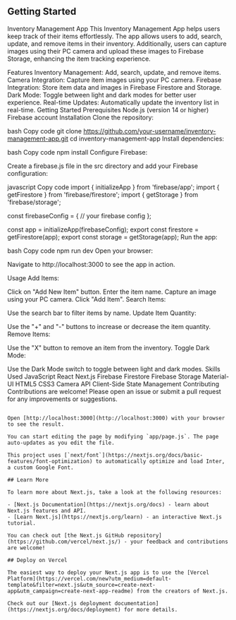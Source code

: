 ## Getting Started

Inventory Management App
This Inventory Management App helps users keep track of their items effortlessly. The app allows users to add, search, update, and remove items in their inventory. Additionally, users can capture images using their PC camera and upload these images to Firebase Storage, enhancing the item tracking experience.

Features
Inventory Management: Add, search, update, and remove items.
Camera Integration: Capture item images using your PC camera.
Firebase Integration: Store item data and images in Firebase Firestore and Storage.
Dark Mode: Toggle between light and dark modes for better user experience.
Real-time Updates: Automatically update the inventory list in real-time.
Getting Started
Prerequisites
Node.js (version 14 or higher)
Firebase account
Installation
Clone the repository:

bash
Copy code
git clone https://github.com/your-username/inventory-management-app.git
cd inventory-management-app
Install dependencies:

bash
Copy code
npm install
Configure Firebase:

Create a firebase.js file in the src directory and add your Firebase configuration:

javascript
Copy code
import { initializeApp } from 'firebase/app';
import { getFirestore } from 'firebase/firestore';
import { getStorage } from 'firebase/storage';

const firebaseConfig = {
  // your firebase config
};

const app = initializeApp(firebaseConfig);
export const firestore = getFirestore(app);
export const storage = getStorage(app);
Run the app:

bash
Copy code
npm run dev
Open your browser:

Navigate to http://localhost:3000 to see the app in action.

Usage
Add Items:

Click on "Add New Item" button.
Enter the item name.
Capture an image using your PC camera.
Click "Add Item".
Search Items:

Use the search bar to filter items by name.
Update Item Quantity:

Use the "+" and "-" buttons to increase or decrease the item quantity.
Remove Items:

Use the "X" button to remove an item from the inventory.
Toggle Dark Mode:

Use the Dark Mode switch to toggle between light and dark modes.
Skills Used
JavaScript
React
Next.js
Firebase Firestore
Firebase Storage
Material-UI
HTML5
CSS3
Camera API
Client-Side State Management
Contributing
Contributions are welcome! Please open an issue or submit a pull request for any improvements or suggestions.


```

Open [http://localhost:3000](http://localhost:3000) with your browser to see the result.

You can start editing the page by modifying `app/page.js`. The page auto-updates as you edit the file.

This project uses [`next/font`](https://nextjs.org/docs/basic-features/font-optimization) to automatically optimize and load Inter, a custom Google Font.

## Learn More

To learn more about Next.js, take a look at the following resources:

- [Next.js Documentation](https://nextjs.org/docs) - learn about Next.js features and API.
- [Learn Next.js](https://nextjs.org/learn) - an interactive Next.js tutorial.

You can check out [the Next.js GitHub repository](https://github.com/vercel/next.js/) - your feedback and contributions are welcome!

## Deploy on Vercel

The easiest way to deploy your Next.js app is to use the [Vercel Platform](https://vercel.com/new?utm_medium=default-template&filter=next.js&utm_source=create-next-app&utm_campaign=create-next-app-readme) from the creators of Next.js.

Check out our [Next.js deployment documentation](https://nextjs.org/docs/deployment) for more details.
